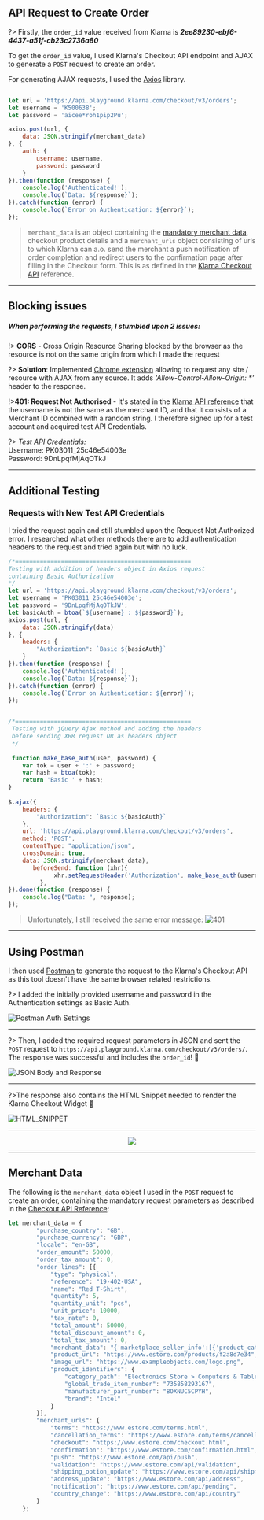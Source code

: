 ## API Request to Create Order

?> Firstly, the ```order_id``` value received from Klarna is _**2ee89230-ebf6-4437-a51f-cb23c2736a80**_

To get the ```order_id``` value, I used Klarna's Checkout API endpoint and AJAX to generate a ```POST``` request to create an order.

For generating AJAX requests, I used the [Axios](https://github.com/axios/axios ':target=_blank') library.

```javascript

let url = 'https://api.playground.klarna.com/checkout/v3/orders';
let username = 'K500638';
let password = 'aicee*roh1pip2Pu';

axios.post(url, {
    data: JSON.stringify(merchant_data)
}, {
    auth: {
        username: username,
        password: password
    }
}).then(function (response) {
    console.log('Authenticated!');
    console.log(`Data: ${response}`);
}).catch(function (error) {
    console.log(`Error on Authentication: ${error}`);
});
```

> ```merchant_data``` is an object containing the [mandatory merchant data](/order-id?id=merchant-data), checkout product details and a ```merchant_urls``` object consisting of urls to which Klarna can a.o. send the merchant a push notification of order completion and redirect users to the confirmation page after filling in the Checkout form. This is as defined in the [Klarna Checkout API](https://developers.klarna.com/api/#checkout-api ':target=_blank') reference. <br>

___

## Blocking issues
##### When performing the requests, I stumbled upon 2 issues: <br>

!> **CORS** - Cross Origin Resource Sharing blocked by the browser as the resource is not on the same origin from which I made the request<br>

?> **Solution**: Implemented [Chrome extension](https://chrome.google.com/webstore/detail/allow-control-allow-origi/nlfbmbojpeacfghkpbjhddihlkkiljbi ':target=_blank') allowing to request any site / resource with AJAX from any source. It adds _'Allow-Control-Allow-Origin: *'_ header to the response.

!>**401: Request Not Authorised** - It's stated in the [Klarna API reference](https://developers.klarna.com/api/#authentication ':target=_blank') that the username is not the same as the merchant ID, and that it consists of a Merchant ID combined with a random string. I therefore signed up for a test account and acquired test API Credentials.

?> _Test API Credentials:_<br>
Username: PK03011_25c46e54003e <br>
Password: 9DnLpqfMjAqOTkJ <br>

___

## Additional Testing
### Requests with New Test API Credentials
I tried the request again and still stumbled upon the Request Not Authorized error. I researched what other methods there are to add authentication headers to the request and tried again but with no luck.

```javascript 
/*================================================== 
Testing with addition of headers object in Axios request 
containing Basic Authorization 
*/
let url = 'https://api.playground.klarna.com/checkout/v3/orders';
let username = 'PK03011_25c46e54003e';
let password = '9DnLpqfMjAqOTkJW';
let basicAuth = btoa(`${username} : ${password}`);
axios.post(url, {
    data: JSON.stringify(data)
}, {
    headers: {
        "Authorization": `Basic ${basicAuth}`
    }
}).then(function (response) {
    console.log('Authenticated!');
    console.log(`Data: ${response}`);
}).catch(function (error) {
    console.log(`Error on Authentication: ${error}`);
});


/*==================================================
 Testing with jQuery Ajax method and adding the headers 
 before sending XHR request OR as headers object 
 */
 
 function make_base_auth(user, password) {
    var tok = user + ':' + password;
    var hash = btoa(tok);
    return 'Basic ' + hash;
}
 
$.ajax({
    headers: {
        "Authorization": `Basic ${basicAuth}`
    },
    url: 'https://api.playground.klarna.com/checkout/v3/orders',
    method: 'POST',
    contentType: "application/json",
    crossDomain: true,
    data: JSON.stringify(merchant_data),
       beforeSend: function (xhr){ 
             xhr.setRequestHeader('Authorization', make_base_auth(username, password)); 
         },
}).done(function (response) {
    console.log("Data: ", response);
});
```
> Unfortunately, I still received the same error message:
![401](https://res.cloudinary.com/n8dawg/image/upload/v1531067091/401.png '401 Unauthorized')<br>

___ 

## Using Postman
I then used [Postman](https://www.getpostman.com/) to generate the request to the Klarna's Checkout API as this tool doesn't have the same browser related restrictions.

?> I added the initially provided username and password in the Authentication settings as Basic Auth.

![Postman Auth Settings](https://res.cloudinary.com/n8dawg/image/upload/v1531070848/postman_authentication.png 'Postman Auth Settings') 
___

?> Then, I added the required request parameters in JSON and sent the ```POST``` request to ```https://api.playground.klarna.com/checkout/v3/orders/```. The response was successful and includes the ```order_id```! :tada: <br>

![JSON Body and Response](https://res.cloudinary.com/n8dawg/image/upload/v1531071446/postman_response.png 'JSON Body and Response')
___

?>The response also contains the HTML Snippet needed to render the Klarna Checkout Widget :raised_hands: <br>

![HTML_SNIPPET](https://res.cloudinary.com/n8dawg/image/upload/v1531071668/postman_response_html_snippet.png 'html_snippet in response')

---

<p align="center">
  <img src="https://res.cloudinary.com/n8dawg/image/upload/v1531076322/patrick_victory.gif">
</p>



___

## Merchant Data
The following is the ```merchant_data``` object I used in the ```POST``` request to create an order, containing the mandatory request parameters as described in the [Checkout API Reference](https://developers.klarna.com/api/#checkout-api ':target=_blank'):


```javascript
let merchant_data = {
    	"purchase_country": "GB",
    	"purchase_currency": "GBP",
    	"locale": "en-GB",
    	"order_amount": 50000,
    	"order_tax_amount": 0,
    	"order_lines": [{
    		"type": "physical",
    		"reference": "19-402-USA",
    		"name": "Red T-Shirt",
    		"quantity": 5,
    		"quantity_unit": "pcs",
    		"unit_price": 10000,
    		"tax_rate": 0,
    		"total_amount": 50000,
    		"total_discount_amount": 0,
    		"total_tax_amount": 0,
    		"merchant_data": "{'marketplace_seller_info':[{'product_category':'Women\'s Fashion','product_name':'Women Sweatshirt'}]}",
    		"product_url": "https://www.estore.com/products/f2a8d7e34",
    		"image_url": "https://www.exampleobjects.com/logo.png",
    		"product_identifiers": {
    			"category_path": "Electronics Store > Computers & Tablets > Desktops",
    			"global_trade_item_number": "735858293167",
    			"manufacturer_part_number": "BOXNUC5CPYH",
    			"brand": "Intel"
    		}
    	}],
    	"merchant_urls": {
    		"terms": "https://www.estore.com/terms.html",
    		"cancellation_terms": "https://www.estore.com/terms/cancellation.html",
    		"checkout": "https://www.estore.com/checkout.html",
    		"confirmation": "https://www.estore.com/confirmation.html",
    		"push": "https://www.estore.com/api/push",
    		"validation": "https://www.estore.com/api/validation",
    		"shipping_option_update": "https://www.estore.com/api/shipment",
    		"address_update": "https://www.estore.com/api/address",
    		"notification": "https://www.estore.com/api/pending",
    		"country_change": "https://www.estore.com/api/country"
    	}
    };
```
